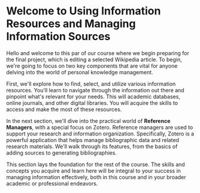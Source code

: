# Welcome to Using Information Resources and Managing Information Sources

Hello and welcome to this
par of our course
where we begin preparing
for the final project,
which is editing a
selected Wikipedia article.
To begin, we're going to focus
on two key components that are
vital for anyone delving
into the world of
personal knowledge management.

First, we'll explore how to
find, select, and utilize
various information resources.
You'll learn to navigate through
the information out there and
pinpoint what's relevant for your needs.
This will academic databases,
online journals, and
other digital libraries.
You will acquire the
skills to access and
make the most of these resources.

In the next section,
we'll dive into the
practical world of **Reference Managers**,
with a special focus on Zotero.
Reference managers are used to
support your research and information organization.
Specifically,
Zotero is a powerful application that helps 
manage bibliographic data and related research materials.
We'll walk through its features,
from the basics of adding sources
to generating bibliographies.

This section lays the foundation
for the rest of the course.
The skills and concepts you acquire and learn here
will be integral to your success
in managing information effectively,
both in this course and
in your broader academic or professional endeavors.
